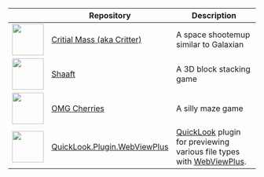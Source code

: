 | | Repository | Description |
| --- | --- | --- |
| <img src="https://github.com/mooflu/mooflu/assets/693717/c3434ca3-8e31-447a-925e-e230c01ae140.png" width="64px"> | [Critial Mass (aka Critter)](https://github.com/mooflu/critter) | A space shootemup similar to Galaxian |
| <img src="https://github.com/mooflu/mooflu/assets/693717/43b4401e-f9e5-4e3e-98a1-911dd9bd8e5c.png" width="64px"> | [Shaaft](https://github.com/mooflu/shaaft) | A 3D block stacking game |
| <img src="https://github.com/mooflu/mooflu/assets/693717/b9d11bcf-6e61-4362-bdf5-78215cfdcb1e.png" width="64px"> | [OMG Cherries](https://github.com/mooflu/omgcherries) | A silly maze game |
| <img src="https://user-images.githubusercontent.com/693717/210183526-1708c821-172e-4c71-9b02-2a9885654505.svg" width="64px"> | [QuickLook.Plugin.WebViewPlus](https://github.com/mooflu/QuickLook.Plugin.WebViewPlus) | [QuickLook](https://github.com/QL-Win/QuickLook) plugin for previewing various file types with [WebViewPlus](https://github.com/mooflu/WebViewPlus). |
